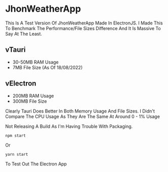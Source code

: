 # JhonWeatherApp

This Is A Test Version Of JhonWeatherApp Made In ElectronJS. 
I Made This To Benchmark The Performance/File Sizes Difference And It Is Massive To Say At The Least.

## vTauri
- 30-50MB RAM Usage
- 7MB File Size (As Of 18/08/2022)

## vElectron
- 200MB RAM Usage
- 300MB File Size

Clearly Tauri Does Better In Both Memory Usage And File Sizes. 
I Didn't Compare The CPU Usage As They Are The Same At Around 0 - 1% Usage

Not Releasing A Build As I'm Having Trouble With Packaging.

```
npm start
```
Or
```
yarn start
```

To Test Out The Electron App
